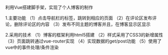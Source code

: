 利用Vue搭建脚手架，实现了个人博客的制作

1.主要功能
（1）点击导航栏的标签，跳转到相应的页面
（2）在评论区发布评论，删除评论区的内容
（3）发布不同主题的博客并且，在博客显示区显示

2.采用的技术
（1）博客的框架利用html5搭建
（2）样式采用了CSS3的新增属性
（3）页面跳转通过vue-router实现
（4）实现数据的get/post功能
（5）使用了vue中的事件处理/条件渲染
